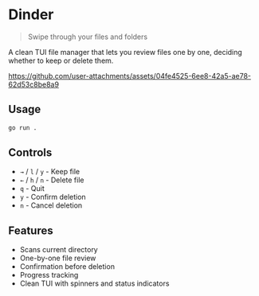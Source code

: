 # Dinder

> Swipe through your files and folders

A clean TUI file manager that lets you review files one by one, deciding whether to keep or delete them.


https://github.com/user-attachments/assets/04fe4525-6ee8-42a5-ae78-62d53c8be8a9


## Usage

```bash
go run .
```

## Controls

- `→` / `l` / `y` - Keep file
- `←` / `h` / `n` - Delete file
- `q` - Quit
- `y` - Confirm deletion
- `n` - Cancel deletion

## Features

- Scans current directory
- One-by-one file review
- Confirmation before deletion
- Progress tracking
- Clean TUI with spinners and status indicators
